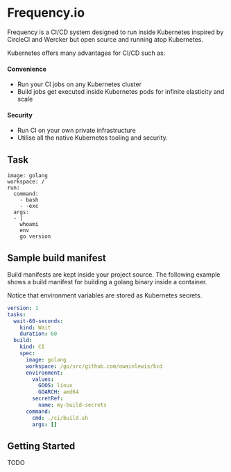 # Frequency.io

Frequency is a CI/CD system designed to run inside Kubernetes inspired by
CircleCI and Wercker but open source and running atop Kubernetes.

Kubernetes offers many advantages for CI/CD such as:

#### Convenience

* Run your CI jobs on any Kubernetes cluster
* Build jobs get executed inside Kubernetes pods for infinite elasticity and scale

#### Security

* Run CI on your own private infrastructure
* Utilise all the native Kubernetes tooling and security.

## Task

```
image: golang
workspace: /
run:
  command:
    - bash
    - -exc
  args:
  - |
    whoami
    env
    go version
```

## Sample build manifest

Build manifests are kept inside your project source. The following example shows a build
manifest for building a golang binary inside a container.

Notice that environment variables are stored as Kubernetes secrets.

```yaml
version: 1
tasks:
  wait-60-seconds:
    kind: Wait
    duration: 60
  build:
    kind: CI
    spec:
      image: golang
      workspace: /go/src/github.com/owainlewis/kcd
      environment:
        values:
          GOOS: linux
          GOARCH: amd64
        secretRef:
          name: my-build-secrets
      command:
        cmd: ./ci/build.sh
        args: []
```

## Getting Started

TODO

